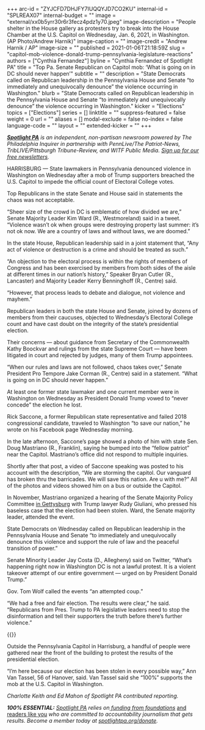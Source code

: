 +++
arc-id = "ZYJCFD7DHJFY7IUQQYJD7CO2KU"
internal-id = "SPLREAX07"
internal-budget = ""
image = "external/xx0b5yrr30r6r3fecz4pdz1y70.jpeg"
image-description = "People shelter in the House gallery as protesters try to break into the House Chamber at the U.S. Capitol on Wednesday, Jan. 6, 2021, in Washington. (AP Photo/Andrew Harnik)"
image-caption = ""
image-credit = "Andrew Harnik / AP"
image-size = ""
published = 2021-01-06T21:18:59Z
slug = "capitol-mob-violence-donald-trump-pennsylvania-legislature-reactions"
authors = ["Cynthia Fernandez"]
byline = "Cynthia Fernandez of Spotlight PA"
title = "Top Pa. Senate Republican on Capitol mob: ‘What is going on in DC should never happen’"
subtitle = ""
description = "State Democrats called on Republican leadership in the Pennsylvania House and Senate “to immediately and unequivocally denounce” the violence occurring in Washington."
blurb = "State Democrats called on Republican leadership in the Pennsylvania House and Senate “to immediately and unequivocally denounce” the violence occurring in Washington."
kicker = "Elections"
topics = ["Elections"]
series = []
linktitle = ""
suppress-featured = false
weight = 0
url = ""
aliases = []
modal-exclude = false
no-index = false
language-code = ""
layout = ""
extended-kicker = ""
+++

<a href="https://www.spotlightpa.org/"><i><b>Spotlight PA</b></i></a><i> is an independent, non-partisan newsroom powered by The Philadelphia Inquirer in partnership with PennLive/The Patriot-News, TribLIVE/Pittsburgh Tribune-Review, and WITF Public Media. </i><a href="https://www.spotlightpa.org/newsletters"><i>Sign up for our free newsletters</i></a><i>.</i>

HARRISBURG — State lawmakers in Pennsylvania denounced violence in Washington on Wednesday after a mob of Trump supporters breached the U.S. Capitol to impede the official count of Electoral College votes.

Top Republicans in the state Senate and House said in statements the chaos was not acceptable.

“Sheer size of the crowd in DC is emblematic of how divided we are,” Senate Majority Leader Kim Ward (R., Westmoreland) said in a tweet. “Violence wasn’t ok when groups were destroying property last summer: it’s not ok now. We are a country of laws and without laws, we are doomed.”

In the state House, Republican leadership said in a joint statement that, “Any act of violence or destruction is a crime and should be treated as such.”

“An objection to the electoral process is within the rights of members of Congress and has been exercised by members from both sides of the aisle at different times in our nation’s history,” Speaker Bryan Cutler (R., Lancaster) and Majority Leader Kerry Benninghoff (R., Centre) said.

<script src="https://www.spotlightpa.org/embed.js" async></script><div data-spl-embed-version="1" data-spl-src="https://www.spotlightpa.org/embeds/newsletter/"></div>

“However, that process leads to debate and dialogue, not violence and mayhem.”

Republican leaders in both the state House and Senate, joined by dozens of members from their caucuses, objected to Wednesday’s Electoral College count and have cast doubt on the integrity of the state’s presidential election.

Their concerns — about guidance from Secretary of the Commonwealth Kathy Boockvar and rulings from the state Supreme Court — have been litigated in court and rejected by judges, many of them Trump appointees.

“When our rules and laws are not followed, chaos takes over,” Senate President Pro Tempore Jake Corman (R., Centre) said in a statement. “What is going on in DC should never happen.”

At least one former state lawmaker and one current member were in Washington on Wednesday as President Donald Trump vowed to “never concede” the election he lost.

Rick Saccone, a former Republican state representative and failed 2018 congressional candidate, traveled to Washington “to save our nation,” he wrote on his Facebook page Wednesday morning.

In the late afternoon, Saccone’s page showed a photo of him with state Sen. Doug Mastriano (R., Franklin), saying he bumped into the “fellow patriot” near the Capitol. Mastriano’s office did not respond to multiple inquiries.

Shortly after that post, a video of Saccone speaking was posted to his account with the description, “We are storming the capitol. Our vanguard has broken thru the barricades. We will save this nation. Are u with me?” All of the photos and videos showed him on a bus or outside the Capitol.

In November, Mastriano organized a hearing of the Senate Majority Policy Committee <a href="https://www.spotlightpa.org/news/2020/11/rudy-giuliani-trump-pennsylvania-election-senate-hearing/">in Gettysburg</a> with Trump lawyer Rudy Giuliani, who pressed his baseless case that the election had been stolen. Ward, the Senate majority leader, attended the event.

State Democrats on Wednesday called on Republican leadership in the Pennsylvania House and Senate “to immediately and unequivocally denounce this violence and support the rule of law and the peaceful transition of power.”

Senate Minority Leader Jay Costa (D., Allegheny) said on Twitter, “What’s happening right now in Washington DC is not a lawful protest. It is a violent takeover attempt of our entire government — urged on by President Donald Trump.”

Gov. Tom Wolf called the events “an attempted coup.”

“We had a free and fair election. The results were clear,” he said. “Republicans from Pres. Trump to PA legislative leaders need to stop the disinformation and tell their supporters the truth before there’s further violence.”

{{<picture src="external/h9jp77gzp1w0rzn6fwrh2sf5d8.jpeg" description="“I’m here because our election has been stolen in every possible way,&#34; Ann Van Tassel (left, in green) said." caption="“I’m here because our election has been stolen in every possible way,&#34; Ann Van Tassel (left, in green) said." credit="Charlotte Keith / Spotlight PA">}} 

Outside the Pennsylvania Capitol in Harrisburg, a handful of people were gathered near the front of the building to protest the results of the presidential election.

“I’m here because our election has been stolen in every possible way,” Ann Van Tassel, 56 of Hanover, said. Van Tassel said she “100%” supports the mob at the U.S. Capitol in Washington.

<i>Charlotte Keith and Ed Mahon of Spotlight PA contributed reporting.</i>

<i><b>100% ESSENTIAL:</b></i><i> </i><a href="https://www.spotlightpa.org/"><i>Spotlight PA</i></a><i> relies on</i><a href="https://www.spotlightpa.org/support"><i> funding from foundations</i></a><i> </i><a href="https://www.spotlightpa.org/support">and readers like you</a><i> who are committed to accountability journalism that gets results. Become a member today at </i><a href="http://checkout.fundjournalism.org/memberform?org_id=spotlightpa&campaign=701f4000000TVuIAAW"><i>spotlightpa.org/donate</i></a><i>.</i>
